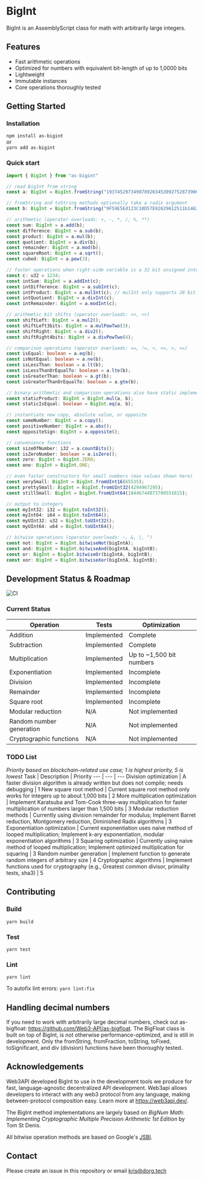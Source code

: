 # BigInt
BigInt is an AssemblyScript class for math with arbitrarily large integers.

## Features

- Fast arithmetic operations
- Optimized for numbers with equivalent bit-length of up to 1,0000 bits
- Lightweight
- Immutable instances
- Core operations thoroughly tested

## Getting Started

### Installation
`npm install as-bigint`  
or  
`yarn add as-bigint`

### Quick start

```typescript
import { BigInt } from "as-bigint"

// read BigInt from string
const a: BigInt = BigInt.fromString("193745297349878926345309275287390603279729047130943891478958917983475091793475173497590134709571089374907109387571937458034975817093477309837980579034797");

// fromString and toString methods optionally take a radix argument
const b: BigInt = BigInt.fromString("9F59E5Ed123C10D57E92629612511b14628D2799", 16);

// arithmetic (operator overloads: +, -, *, /, %, **)
const sum: BigInt = a.add(b);
const difference: BigInt = a.sub(b);
const product: BigInt = a.mul(b);
const quotient: BigInt = a.div(b);
const remainder: BigInt = a.mod(b);
const squareRoot: BigInt = a.sqrt();
const cubed: BigInt = a.pow(3);

// faster operations when right-side variable is a 32 bit unsigned integer:
const c: u32 = 1234;
const intSum: BigInt = a.addInt(c);
const intDifference: BigInt = a.subInt(c);
const intProduct: BigInt = a.mulInt(c); // mulInt only supports 28 bit intger arguments (max value: 268435456)
const intQuotient: BigInt = a.divInt(c);
const intRemainder: BigInt = a.modInt(c);

// arithmetic bit shifts (operator overloads: <<, >>)
const shiftLeft: BigInt = a.mul2();
const shiftLeft3bits: BigInt = a.mulPowTwo(3);
const shiftRight: BigInt = a.div2();
const shiftRight4bits: BigInt = a.divPowTwo(4);

// comparison operations (operator overloads: ==, !=, <, <=, >, >=)
const isEqual: boolean = a.eq(b);
const isNotEqual: boolean = a.ne(b);
const isLessThan: boolean = a.lt(b);
const isLessThanOrEqualTo: boolean = a.lte(b);
const isGreaterThan: boolean = a.gt(b);
const isGreaterThanOrEqualTo: boolean = a.gte(b);

// binary arithmetic and comparison operations also have static implementations
const staticProduct: BigInt = BigInt.mul(a, b);
const staticIsEqual: boolean = BigInt.eq(a, b);

// instantiate new copy, absolute value, or opposite
const sameNumber: BigInt = a.copy();
const positiveNumber: BigInt = a.abs();
const oppositeSign: BigInt = a.opposite();

// convenience functions
const sizeOfNumber: i32 = a.countBits();
const isZeroNumber: boolean = a.isZero();
const zero: BigInt = BigInt.ZERO;
const one: BigInt = BigInt.ONE;

// even faster constructors for small numbers (max values shown here)
const verySmall: BigInt = BigInt.fromUInt16(65535);
const prettySmall: BigInt = BigInt.fromUInt32(4294967295);
const stillSmall: BigInt = BigInt.fromUInt64(18446744073709551615);

// output to integers
const myInt32: i32 = BigInt.toInt32();
const myInt64: i64 = BigInt.toInt64();
const myUInt32: u32 = BigInt.toUInt32();
const myUInt64: u64 = BigInt.toUInt64();

// bitwise operations (operator overloads: ~, &, |, ^)
const not: BigInt = BigInt.bitwiseNot(bigIntA);
const and: BigInt = BigInt.bitwiseAnd(bigIntA, bigIntB);
const or: BigInt = BigInt.bitwiseOr(bigIntA, bigIntB);
const xor: BigInt = BigInt.bitwiseXor(bigIntA, bigIntB);
```

## Development Status & Roadmap
![CI](https://github.com/Web3-API/as-bigint/actions/workflows/ci.yaml/badge.svg?branch=main)

### Current Status
Operation | Tests | Optimization
--- | --- | ---
Addition | Implemented | Complete
Subtraction | Implemented | Complete
Multiplication | Implemented | Up to ~1,500 bit numbers
Exponentiation | Implemented | Incomplete
Division | Implemented | Incomplete
Remainder | Implemented | Incomplete
Square root | Implemented | Incomplete
Modular reduction | N/A | Not implemented
Random number generation | N/A | Not implemented
Cryptographic functions | N/A | Not implemented

### TODO List
*Priority based on blockchain-related use case; 1 is highest priority, 5 is lowest*
Task | Description | Priority
--- | --- | ---
Division optimization | A faster division algorithm is already written but does not compile; needs debugging | 1
New square root method | Current square root method only works for integers up to about 1,000 bits | 2
More multiplication optimization | Implement Karatsuba and Tom-Cook three-way multiplication for faster multiplication of numbers larger than 1,500 bits | 3
Modular reduction methods | Currently using division remainder for modulus; Implement Barret reduction, Montgomery reduction, Diminished Radix algorithms | 3
Exponentiation optimization | Current exponentiation uses naive method of looped multiplication; Implement k-ary exponentiation, modular exponentiation algorithms | 3
Squaring optimization | Currently using naive method of looped multiplication; Implement optimized multiplication for squaring | 3
Random number generation | Implement function to generate random integers of arbitrary size | 4
Cryptographic algorithms | Implement functions used for cryptography (e.g., Greatest common divisor, primality tests, sha3) | 5

## Contributing  

### Build  
`yarn build`  

### Test  
`yarn test`  

### Lint
`yarn lint`

To autofix lint errors:
`yarn lint:fix`

## Handling decimal numbers

If you need to work with arbitrarily large decimal numbers, check out as-bigfloat: https://github.com/Web3-API/as-bigfloat. The BigFloat class is built on top of BigInt, is not otherwise performance-optimized, and is still in development. Only the fromString, fromFraction, toString, toFixed, toSignificant, and div (division) functions have been thoroughly tested.

## Acknowledgements

Web3API developed BigInt to use in the development tools we produce for fast, language-agnostic decentralized API development. Web3api allows developers to interact with any web3 protocol from any language, making between-protocol composition easy. Learn more at https://web3api.dev/.

The BigInt method implementations are largely based on *BigNum Math: Implementing Cryptographic Multiple Precision Arithmetic 1st Edition*
by Tom St Denis.

All bitwise operation methods are based on Google's [JSBI](https://github.com/GoogleChromeLabs/jsbi/blob/main/lib/jsbi.ts).

## Contact
Please create an issue in this repository or email kris@dorg.tech
